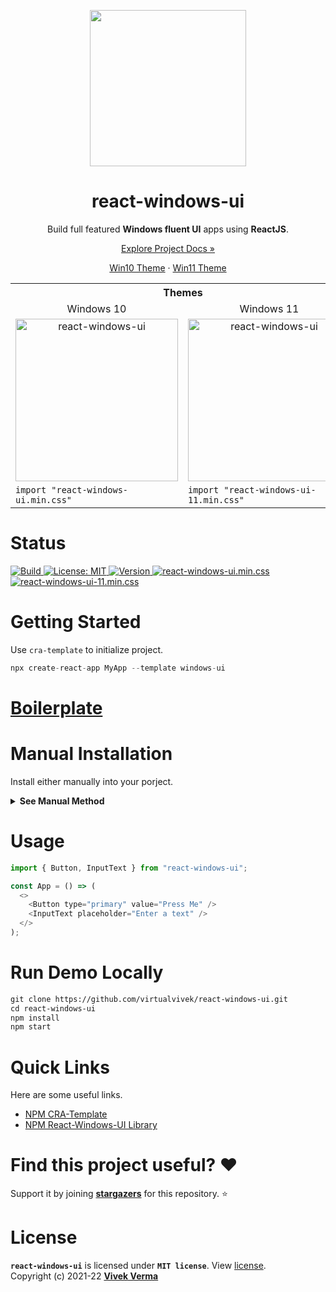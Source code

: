 <p align="center"> 
  <img src="https://github.com/virtualvivek/react-windows-ui/blob/main/markdown/md_img_header.png" width="250" /> 
</p>
<h1 align="center">react-windows-ui</h1>

<p align="center">Build full featured <b>Windows fluent UI</b> apps using <b>ReactJS</b>.</p>

<p align="center"><a href="https://virtualvivek.github.io/react-windows-ui/">Explore Project Docs »</a></p>
<p align="center"><a href="https://virtualvivek.github.io/react-windows-ui?win10/">Win10 Theme</a> · <a href="https://virtualvivek.github.io/react-windows-ui/">Win11 Theme</a></p>

<table align="center">
  <tr>
    <th colspan="2">Themes</th>
  </tr>
  <tr align="center">
    <td>Windows 10</td>
    <td>Windows 11</td>
  </tr>
	<tr align="center">
	<td><img src="https://github.com/virtualvivek/react-windows-ui/blob/main/markdown/md_img_promo_win10.png" width="260" alt="react-windows-ui"/></td>
	<td><img src="https://github.com/virtualvivek/react-windows-ui/blob/main/markdown/md_img_promo_win11.png" width="260" alt="react-windows-ui"/></td>
	</tr>
	<tr>
		<td>
		<code>import "react-windows-ui.min.css"</code>
		</td>
		<td>
		<code>import "react-windows-ui-11.min.css"</code>
		</td>
	</tr>
</table>

<h1 align="center"></h1>

# Status
<p>
  <a href="https://virtualvivek.github.io/react-windows-ui/">
    <img src="https://img.shields.io/circleci/build/github/virtualvivek/react-windows-ui?style=flat-square&logo=circleci&token=346e79ab71a8d9c3bad22bacbebc7d7c50dae520"
      alt="Build" />
  </a>
  <a href="https://github.com/virtualvivek/react-windows-ui/blob/main/LICENSE">
    <img src="https://img.shields.io/badge/License-MIT-darklime.svg?style=flat-square&color=blue"
      alt="License: MIT" />
  </a>
  <a href="https://github.com/virtualvivek/react-windows-ui/releases/tag/v4.2.1">
    <img src="https://img.shields.io/badge/version-4.2.1-darklime.svg?style=flat-square&color=31b57e&logo=git&logoColor=ffffff"
      alt="Version" />
  </a>
  <a href="https://github.com/virtualvivek/react-windows-ui/tree/main/src/lib/dist">
    <img src="https://img.shields.io/github/size/virtualvivek/react-windows-ui/src/lib/dist/react-windows-ui.min.css?style=flat-square&color=1572B6&logo=css3&logoColor=ffffff&label=react-windows-ui.min.css"
      alt="react-windows-ui.min.css" />
  </a>
  <a href="https://github.com/virtualvivek/react-windows-ui/tree/main/src/lib/dist">
    <img src="https://img.shields.io/github/size/virtualvivek/react-windows-ui/src/lib/dist/react-windows-ui-11.min.css?style=flat-square&color=1d7fa3&logo=css3&logoColor=ffffff&label=react-windows-ui-11.min.css"
      alt="react-windows-ui-11.min.css" />
  </a>
</p>

# Getting Started
Use `cra-template` to initialize project.

```js
npx create-react-app MyApp --template windows-ui
```

# [Boilerplate](https://github.com/virtualvivek/react-windows-ui-boilerplate)


# Manual Installation
Install either manually into your porject.
<details>
<summary><b>See Manual Method</b></summary>
<br/>

```ruby
npm install react-windows-ui
```
```js
// Be sure to include styles at some point, probably during your bootstraping
import "react-windows-ui/config/app-config.css";
import "react-windows-ui/dist/react-windows-ui.min.css";
import "react-windows-ui/icons/fonts/fonts.min.css";
``` 
</details>


# Usage

```js
import { Button, InputText } from "react-windows-ui";

const App = () => (
  <>
    <Button type="primary" value="Press Me" />
    <InputText placeholder="Enter a text" />
  </>
);
```

# Run Demo Locally
```html
git clone https://github.com/virtualvivek/react-windows-ui.git
cd react-windows-ui
npm install
npm start
```


# Quick Links
Here are some useful links.

* [NPM CRA-Template](https://www.npmjs.com/package/cra-template-windows-ui)
* [NPM React-Windows-UI Library](https://www.npmjs.com/package/react-windows-ui)


# Find this project useful? :heart:
Support it by joining [**stargazers**](https://github.com/virtualvivek/react-windows-ui/stargazers) for this repository. :star:


# License

**`react-windows-ui`** is licensed under **`MIT license`**. View [license](https://github.com/virtualvivek/react-windows-ui/blob/main/LICENSE).<br>
Copyright (c) 2021-22 [**Vivek Verma**](https://github.com/virtualvivek)

